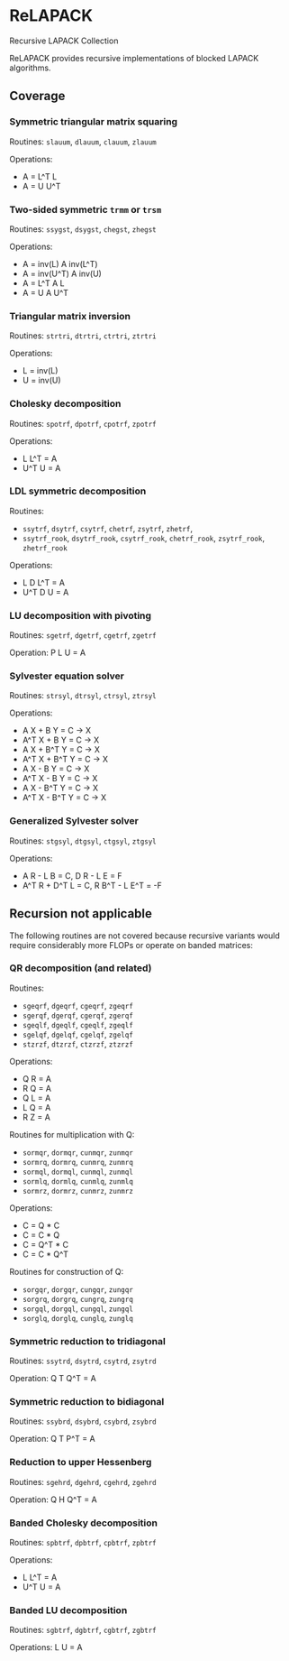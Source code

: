 ReLAPACK
=======

Recursive LAPACK Collection

ReLAPACK provides recursive implementations of blocked LAPACK algorithms. 

Coverage
--------

### Symmetric triangular matrix squaring
Routines: `slauum`, `dlauum`, `clauum`, `zlauum`

Operations: 
* A = L^T L
* A = U U^T

### Two-sided symmetric `trmm` or `trsm`
Routines: `ssygst`, `dsygst`, `chegst`, `zhegst`

Operations:
* A = inv(L) A inv(L^T)
* A = inv(U^T) A inv(U)
* A = L^T A L
* A = U A U^T

### Triangular matrix inversion
Routines: `strtri`, `dtrtri`, `ctrtri`, `ztrtri`

Operations:
* L = inv(L)
* U = inv(U)

### Cholesky decomposition
Routines: `spotrf`, `dpotrf`, `cpotrf`, `zpotrf`

Operations:
* L L^T = A
* U^T U = A

### LDL symmetric decomposition
Routines: 
* `ssytrf`, `dsytrf`, `csytrf`, `chetrf`, `zsytrf`, `zhetrf`,
* `ssytrf_rook`, `dsytrf_rook`, `csytrf_rook`, `chetrf_rook`, `zsytrf_rook`,
  `zhetrf_rook`

Operations:
* L D L^T = A
* U^T D U = A

### LU decomposition with pivoting
Routines: `sgetrf`, `dgetrf`, `cgetrf`, `zgetrf`

Operation: P L U = A

### Sylvester equation solver
Routines: `strsyl`, `dtrsyl`, `ctrsyl`, `ztrsyl`

Operations:
* A X + B Y = C -> X
* A^T X + B Y = C -> X
* A X + B^T Y = C -> X
* A^T X + B^T Y = C -> X
* A X - B Y = C -> X
* A^T X - B Y = C -> X
* A X - B^T Y = C -> X
* A^T X - B^T Y = C -> X

### Generalized Sylvester solver
Routines: `stgsyl`, `dtgsyl`, `ctgsyl`, `ztgsyl`

Operations:
* A R - L B = C, D R - L E = F
* A^T R + D^T L = C, R B^T - L E^T = -F

Recursion not applicable
------------------------
The following routines are not covered because recursive variants would require
considerably more FLOPs or operate on banded matrices:

### QR decomposition (and related)
Routines:
* `sgeqrf`, `dgeqrf`, `cgeqrf`, `zgeqrf`
* `sgerqf`, `dgerqf`, `cgerqf`, `zgerqf`
* `sgeqlf`, `dgeqlf`, `cgeqlf`, `zgeqlf`
* `sgelqf`, `dgelqf`, `cgelqf`, `zgelqf`
* `stzrzf`, `dtzrzf`, `ctzrzf`, `ztzrzf`

Operations:
* Q R = A
* R Q = A
* Q L = A
* L Q = A
* R Z = A

Routines for multiplication with Q:
* `sormqr`, `dormqr`, `cunmqr`, `zunmqr`
* `sormrq`, `dormrq`, `cunmrq`, `zunmrq`
* `sormql`, `dormql`, `cunmql`, `zunmql`
* `sormlq`, `dormlq`, `cunmlq`, `zunmlq`
* `sormrz`, `dormrz`, `cunmrz`, `zunmrz`

Operations:
* C = Q * C
* C = C * Q
* C = Q^T * C
* C = C * Q^T

Routines for construction of Q:
* `sorgqr`, `dorgqr`, `cungqr`, `zungqr`
* `sorgrq`, `dorgrq`, `cungrq`, `zungrq`
* `sorgql`, `dorgql`, `cungql`, `zungql`
* `sorglq`, `dorglq`, `cunglq`, `zunglq`

### Symmetric reduction to tridiagonal
Routines: `ssytrd`, `dsytrd`, `csytrd`, `zsytrd`

Operation: Q T Q^T = A

### Symmetric reduction to bidiagonal
Routines: `ssybrd`, `dsybrd`, `csybrd`, `zsybrd`

Operation: Q T P^T = A

### Reduction to upper Hessenberg
Routines: `sgehrd`, `dgehrd`, `cgehrd`, `zgehrd`

Operation: Q H Q^T = A

### Banded Cholesky decomposition
Routines: `spbtrf`, `dpbtrf`, `cpbtrf`, `zpbtrf`

Operations:
* L L^T = A
* U^T U = A

### Banded LU decomposition
Routines: `sgbtrf`, `dgbtrf`, `cgbtrf`, `zgbtrf`

Operations: L U = A
